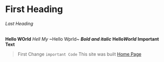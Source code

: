 # First Heading
###### Last Heading
**Hello WOrld**
*Hell My*
~Hello Wprld~
***Bold and italic***
**Hello*World***
__Important Text__
>First Change
```important Code```
This site was built [Home Page]("https://google.com")
